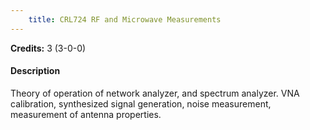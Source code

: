 ```yaml
---
    title: CRL724 RF and Microwave Measurements
---
```

**Credits:** 3 (3-0-0)



#### Description 
Theory of operation of network analyzer, and spectrum analyzer. VNA calibration, synthesized signal generation, noise measurement, measurement of antenna properties.